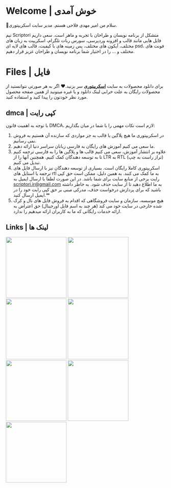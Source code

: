 # Welcome | خوش آمدی

👋سلام من امیر مهدی فلاحی هستم. مدیر سایت اسکریپتوری.

تیم Scriptori متشکل از برنامه نویسان و طراحان با تجربه و ماهر است. سعی داریم فایل هایی مانند قالب و افزونه وردپرسی، سورس ربات تلگرام، اسکریپت به زبان های مختلف، آیکون های مختلف، پس زمینه های با کیفیت، قالب های لایه ای psd، فونت های مختلف و ... را در اختیار شما برنامه نویسان و طراحان عزیز قرار دهیم.
# Files | فایل

برای دانلود محصولات به سایت **[اسکریپتوری](https://scriptori.ir/)** سر بزنید.❤️
اگر به هر صورتی نتوانستید از محصولات رایگان به علت خرابی لینک دانلود و یا غیره میتونید از همین صفحه محصول مورد نظر خودتون را پیدا کنید و استفاده کنید.
## dmca | کپی رایت
با توجه به اهمیت قانون DMCA، لازم است نکات مهمی را با شما در میان بگذاریم:


 1. در اسکریپتوری ما هیچ پلاگین یا قالب به جز مواردی که سازنده آن هستیم به فروش نمی رسانیم.
 2. ما سعی می کنیم آموزش های رایگان به فارسی زبانان سراسر دنیا ارائه دهیم.
 3. علاوه بر انتشار آموزش، سعی می کنیم قالب ها و پلاگین ها را به فارسی ترجمه کنیم تا به توسعه دهندگان کمک کنیم. همچنین آنها را از LTR به RTL (تراز راست به چپ) تبدیل می کنیم.
 4. اسکریپتوری کاملا رایگان است. بسیاری از توسعه دهندگان نیز با ارسال فایل های ترجمه یا استایل های rtl به ما کمک می کنند. به همین دلیل، ممکن است حق کپی رایت برخی از منابع سایت برای شما باشد. در این صورت لطفا با ارسال ایمیل به scriptori.ir@gmail.com به ما اطلاع دهید تا از سایت حذف شود. به خاطر داشته باشید که برای پردازش درخواست حذف، مدرکی مبنی بر حق کپی رایت خود را در ایمیل ارسال کنید.**
 5. هیچ موسسه، سازمان و سایت فروشگاهی که اقدام به فروش فایل های نال و کرک شده خارجی در سایت خود می کند (هر چند به اسم فایل اورجینال) حق اعتراض به ارائه خدمات رایگانی که ما به کاربران ارائه میدهیم را ندارد.
## Links | لینک ها
<a href="https://www.youtube.com/@scriptori_ir" target="_blank"><img src="https://cv.scriptori.ir/github/youtube.png" width="190px"></a>
<a href="https://www.instagram.com/scriptori_ir/" target="_blank"><img src="https://cv.scriptori.ir/github/instagram.png" width="190px"></a>
<a href="https://t.me/scriptori_ir" target="_blank"><img src="https://cv.scriptori.ir/github/telegram.png" width="190px"></a>
<a href="https://discord.com/invite/8JpF7ShF" target="_blank"><img src="https://cv.scriptori.ir/github/discord.png" width="190px"></a>
<a href="https://codepen.io/scriptori-ir" target="_blank"><img src="https://cv.scriptori.ir/github/codepen.png" width="190px"></a>
<a href="https://www.facebook.com/scriptori.ir/" target="_blank"><img src="https://cv.scriptori.ir/github/facebook.png" width="190px"></a>
<a href="https://scriptori.ir/" target="_blank"><img src="https://cv.scriptori.ir/github/website.png" width="190px"></a>
